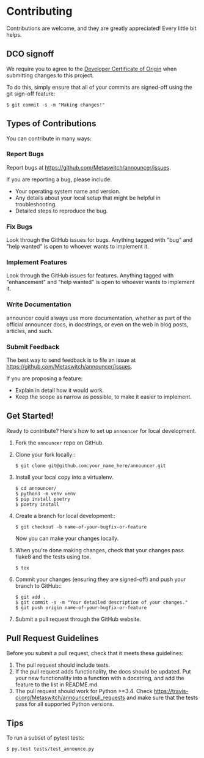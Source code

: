 # Contributing

Contributions are welcome, and they are greatly appreciated! Every little bit
helps.

## DCO signoff
We require you to agree to the [Developer Certificate of Origin](DCO) when submitting changes to this project.

To do this, simply ensure that all of your commits are signed-off using the git sign-off feature:

```shell
$ git commit -s -m "Making changes!"
``` 

## Types of Contributions
You can contribute in many ways:

### Report Bugs

Report bugs at https://github.com/Metaswitch/announcer/issues.

If you are reporting a bug, please include:

- Your operating system name and version.
- Any details about your local setup that might be helpful in troubleshooting.
- Detailed steps to reproduce the bug.

### Fix Bugs

Look through the GitHub issues for bugs. Anything tagged with "bug" and "help
wanted" is open to whoever wants to implement it.

### Implement Features

Look through the GitHub issues for features. Anything tagged with "enhancement"
and "help wanted" is open to whoever wants to implement it.

### Write Documentation

announcer could always use more documentation, whether as part of the
official announcer docs, in docstrings, or even on the web in blog posts,
articles, and such.

### Submit Feedback

The best way to send feedback is to file an issue at https://github.com/Metaswitch/announcer/issues.

If you are proposing a feature:

* Explain in detail how it would work.
* Keep the scope as narrow as possible, to make it easier to implement.

## Get Started!

Ready to contribute? Here's how to set up `announcer` for local development.

1. Fork the `announcer` repo on GitHub.

2. Clone your fork locally::

    ```shell
    $ git clone git@github.com:your_name_here/announcer.git
    ```

3. Install your local copy into a virtualenv.

    ```shell
    $ cd announcer/
    $ python3 -m venv venv
    $ pip install poetry
    $ poetry install
    ```

4. Create a branch for local development::

    ```shell
    $ git checkout -b name-of-your-bugfix-or-feature
    ```

   Now you can make your changes locally.

5. When you're done making changes, check that your changes pass flake8 and the
   tests using tox.

    ```shell
    $ tox 
    ```

6. Commit your changes (ensuring they are signed-off) and push your branch to GitHub::

    ```shell
    $ git add .
    $ git commit -s -m "Your detailed description of your changes."
    $ git push origin name-of-your-bugfix-or-feature
    ```

7. Submit a pull request through the GitHub website.

## Pull Request Guidelines

Before you submit a pull request, check that it meets these guidelines:

1. The pull request should include tests.
2. If the pull request adds functionality, the docs should be updated. Put
   your new functionality into a function with a docstring, and add the
   feature to the list in README.md.
3. The pull request should work for Python >=3.4. Check
   https://travis-ci.org/Metaswitch/announcer/pull_requests
   and make sure that the tests pass for all supported Python versions.

## Tips

To run a subset of pytest tests:

```shell
$ py.test tests/test_announce.py
```
